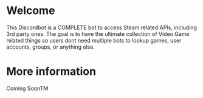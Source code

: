 # Welcome 
This Discordbot is a COMPLETE bot to access Steam related APIs, including 3rd party ones. 
The goal is to have the ultimate collection of Video Game related things so users dont need multiple bots to lookup games, user accounts, groups, or anything else. 

# More information
Coming SoonTM